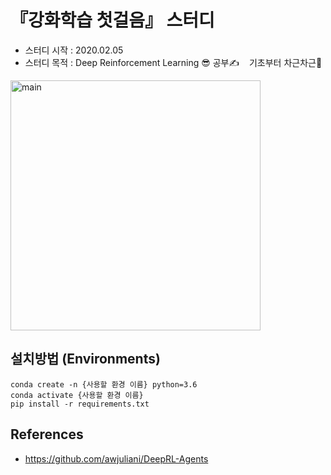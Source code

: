 
# 『강화학습 첫걸음』 스터디
- 스터디 시작 : 2020.02.05
- 스터디 목적 : Deep Reinforcement Learning 😎 공부✍️ &nbsp;&nbsp; 기초부터 차근차근😤

<img width="400" alt="main" src="https://user-images.githubusercontent.com/21326503/106993228-9cad1200-67bd-11eb-8c8b-e34c9bda5572.jpg">


## 설치방법 (Environments)
```
conda create -n {사용할 환경 이름} python=3.6
conda activate {사용할 환경 이름}
pip install -r requirements.txt
```
## References
- https://github.com/awjuliani/DeepRL-Agents
